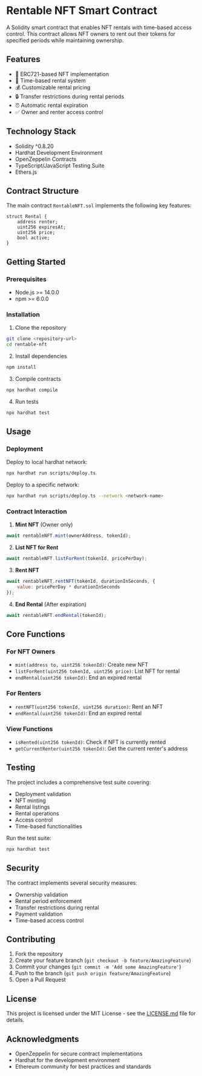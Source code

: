 # Rentable NFT Smart Contract

A Solidity smart contract that enables NFT rentals with time-based access control. This contract allows NFT owners to rent out their tokens for specified periods while maintaining ownership.

## Features

- 🎨 ERC721-based NFT implementation
- 📅 Time-based rental system
- 💰 Customizable rental pricing
- 🔒 Transfer restrictions during rental periods
- ⏰ Automatic rental expiration
- ✅ Owner and renter access control

## Technology Stack

- Solidity ^0.8.20
- Hardhat Development Environment
- OpenZeppelin Contracts
- TypeScript/JavaScript Testing Suite
- Ethers.js

## Contract Structure

The main contract `RentableNFT.sol` implements the following key features:

```solidity
struct Rental {
    address renter;
    uint256 expiresAt;
    uint256 price;
    bool active;
}
```

## Getting Started

### Prerequisites

- Node.js >= 14.0.0
- npm >= 6.0.0

### Installation

1. Clone the repository
```bash
git clone <repository-url>
cd rentable-nft
```

2. Install dependencies
```bash
npm install
```

3. Compile contracts
```bash
npx hardhat compile
```

4. Run tests
```bash
npx hardhat test
```

## Usage

### Deployment

Deploy to local hardhat network:
```bash
npx hardhat run scripts/deploy.ts
```

Deploy to a specific network:
```bash
npx hardhat run scripts/deploy.ts --network <network-name>
```

### Contract Interaction

1. **Mint NFT** (Owner only)
```javascript
await rentableNFT.mint(ownerAddress, tokenId);
```

2. **List NFT for Rent**
```javascript
await rentableNFT.listForRent(tokenId, pricePerDay);
```

3. **Rent NFT**
```javascript
await rentableNFT.rentNFT(tokenId, durationInSeconds, {
    value: pricePerDay * durationInSeconds
});
```

4. **End Rental** (After expiration)
```javascript
await rentableNFT.endRental(tokenId);
```

## Core Functions

### For NFT Owners

- `mint(address to, uint256 tokenId)`: Create new NFT
- `listForRent(uint256 tokenId, uint256 price)`: List NFT for rental
- `endRental(uint256 tokenId)`: End an expired rental

### For Renters

- `rentNFT(uint256 tokenId, uint256 duration)`: Rent an NFT
- `endRental(uint256 tokenId)`: End an expired rental

### View Functions

- `isRented(uint256 tokenId)`: Check if NFT is currently rented
- `getCurrentRenter(uint256 tokenId)`: Get the current renter's address

## Testing

The project includes a comprehensive test suite covering:

- Deployment validation
- NFT minting
- Rental listings
- Rental operations
- Access control
- Time-based functionalities

Run the test suite:
```bash
npx hardhat test
```

## Security

The contract implements several security measures:

- Ownership validation
- Rental period enforcement
- Transfer restrictions during rental
- Payment validation
- Time-based access control

## Contributing

1. Fork the repository
2. Create your feature branch (`git checkout -b feature/AmazingFeature`)
3. Commit your changes (`git commit -m 'Add some AmazingFeature'`)
4. Push to the branch (`git push origin feature/AmazingFeature`)
5. Open a Pull Request

## License

This project is licensed under the MIT License - see the [LICENSE.md](LICENSE.md) file for details.

## Acknowledgments

- OpenZeppelin for secure contract implementations
- Hardhat for the development environment
- Ethereum community for best practices and standards
